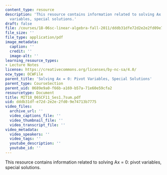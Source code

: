 ```yaml
---
content_type: resource
description: 'This resource contains information related to solving Ax = 0: pivot
  variables, special solutions.'
draft: false
file: /courses/18-06sc-linear-algebra-fall-2011/dddb31dfe72d2e2e2fd09e74713b7775_MIT18_06SCF11_Ses1.7sum.pdf
file_size: ''
file_type: application/pdf
image_metadata:
  caption: ''
  credit: ''
  image-alt: ''
learning_resource_types:
- Lecture Notes
license: https://creativecommons.org/licenses/by-nc-sa/4.0/
ocw_type: OCWFile
parent_title: 'Solving Ax = 0: Pivot Variables, Special Solutions'
parent_type: CourseSection
parent_uid: 0689e9a0-f66b-a169-b57a-71e60e59cfa2
resourcetype: Document
title: MIT18_06SCF11_Ses1.7sum.pdf
uid: dddb31df-e72d-2e2e-2fd0-9e74713b7775
video_files:
  archive_url: ''
  video_captions_file: ''
  video_thumbnail_file: ''
  video_transcript_file: ''
video_metadata:
  video_speakers: ''
  video_tags: ''
  youtube_description: ''
  youtube_id: ''
---
```

This resource contains information related to solving Ax = 0: pivot variables, special solutions.